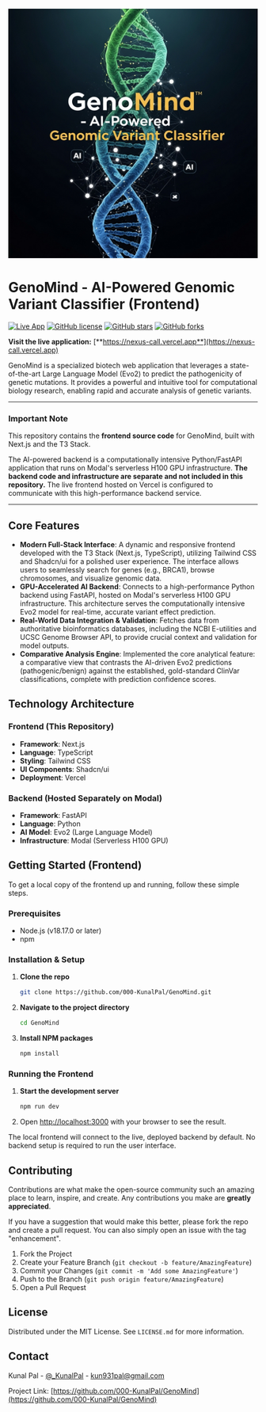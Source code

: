 <p align="center">
  <img src="./coverimage.png" alt="Biomni Logo" width="600px" />
</p>

# GenoMind - AI-Powered Genomic Variant Classifier (Frontend)

[![Live App](https://img.shields.io/badge/Live--App-nexus--call.vercel.app-brightgreen)](https://nexus-call.vercel.app)
[![GitHub license](https://img.shields.io/badge/license-MIT-blue.svg)](https://github.com/000-KunalPal/GenoMind/blob/main/LICENSE)
[![GitHub stars](https://img.shields.io/github/stars/000-KunalPal/GenoMind.svg)](https://github.com/000-KunalPal/GenoMind/stargazers)
[![GitHub forks](https://img.shields.io/github/forks/000-KunalPal/GenoMind.svg)](https://github.com/000-KunalPal/GenoMind/network)

**Visit the live application:** [**https://nexus-call.vercel.app**](https://nexus-call.vercel.app)

GenoMind is a specialized biotech web application that leverages a state-of-the-art Large Language Model (Evo2) to predict the pathogenicity of genetic mutations. It provides a powerful and intuitive tool for computational biology research, enabling rapid and accurate analysis of genetic variants.

---

### **Important Note**

This repository contains the **frontend source code** for GenoMind, built with Next.js and the T3 Stack.

The AI-powered backend is a computationally intensive Python/FastAPI application that runs on Modal's serverless H100 GPU infrastructure. **The backend code and infrastructure are separate and not included in this repository.** The live frontend hosted on Vercel is configured to communicate with this high-performance backend service.

---

## Core Features

*   **Modern Full-Stack Interface**: A dynamic and responsive frontend developed with the T3 Stack (Next.js, TypeScript), utilizing Tailwind CSS and Shadcn/ui for a polished user experience. The interface allows users to seamlessly search for genes (e.g., BRCA1), browse chromosomes, and visualize genomic data.
*   **GPU-Accelerated AI Backend**: Connects to a high-performance Python backend using FastAPI, hosted on Modal's serverless H100 GPU infrastructure. This architecture serves the computationally intensive Evo2 model for real-time, accurate variant effect prediction.
*   **Real-World Data Integration & Validation**: Fetches data from authoritative bioinformatics databases, including the NCBI E-utilities and UCSC Genome Browser API, to provide crucial context and validation for model outputs.
*   **Comparative Analysis Engine**: Implemented the core analytical feature: a comparative view that contrasts the AI-driven Evo2 predictions (pathogenic/benign) against the established, gold-standard ClinVar classifications, complete with prediction confidence scores.

## Technology Architecture

### Frontend (This Repository)
*   **Framework**: Next.js
*   **Language**: TypeScript
*   **Styling**: Tailwind CSS
*   **UI Components**: Shadcn/ui
*   **Deployment**: Vercel

### Backend (Hosted Separately on Modal)
*   **Framework**: FastAPI
*   **Language**: Python
*   **AI Model**: Evo2 (Large Language Model)
*   **Infrastructure**: Modal (Serverless H100 GPU)

## Getting Started (Frontend)

To get a local copy of the frontend up and running, follow these simple steps.

### Prerequisites

*   Node.js (v18.17.0 or later)
*   npm

### Installation & Setup

1.  **Clone the repo**
    ```sh
    git clone https://github.com/000-KunalPal/GenoMind.git
    ```
2.  **Navigate to the project directory**
    ```sh
    cd GenoMind
    ```
3.  **Install NPM packages**
    ```sh
    npm install
    ```

### Running the Frontend

1.  **Start the development server**
    ```sh
    npm run dev
    ```
2.  Open [http://localhost:3000](http://localhost:3000) with your browser to see the result.

The local frontend will connect to the live, deployed backend by default. No backend setup is required to run the user interface.

## Contributing

Contributions are what make the open-source community such an amazing place to learn, inspire, and create. Any contributions you make are **greatly appreciated**.

If you have a suggestion that would make this better, please fork the repo and create a pull request. You can also simply open an issue with the tag "enhancement".

1.  Fork the Project
2.  Create your Feature Branch (`git checkout -b feature/AmazingFeature`)
3.  Commit your Changes (`git commit -m 'Add some AmazingFeature'`)
4.  Push to the Branch (`git push origin feature/AmazingFeature`)
5.  Open a Pull Request

## License

Distributed under the MIT License. See `LICENSE.md` for more information.

## Contact

Kunal Pal - [@\_KunalPal](https://x.com/kunalpal0) - kun931pal@gmail.com

Project Link: [https://github.com/000-KunalPal/GenoMind](https://github.com/000-KunalPal/GenoMind)
